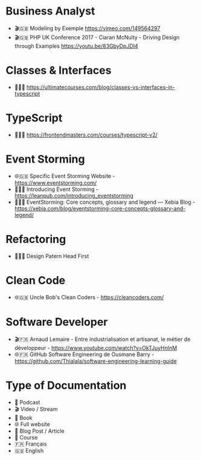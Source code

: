 # Business Analyst
- 🎬🇬🇧 Modeling by Exemple https://vimeo.com/149564297
- 🎬🇬🇧 PHP UK Conference 2017 - Ciaran McNulty - Driving Design through Examples https://youtu.be/83GbyDpJDI4



# Classes & Interfaces
- 📝🇬🇧 https://ultimatecourses.com/blog/classes-vs-interfaces-in-typescript



# TypeScript
- 🏫🇬🇧 https://frontendmasters.com/courses/typescript-v2/



# Event Storming
- 🌐🇬🇧 Specific Event Storming Website - https://www.eventstorming.com/
- 📘🇬🇧 Introducing Event Storming - https://leanpub.com/introducing_eventstorming
- 📝🇬🇧 EventStorming: Core concepts, glossary and legend — Xebia Blog - https://xebia.com/blog/eventstorming-core-concepts-glossary-and-legend/


# Refactoring
- 📘🇬🇧 Design Patern Head First


# Clean Code
- 🌐🇬🇧 Uncle Bob's Clean Coders - https://cleancoders.com/

# Software Developer
- 🎬🇫🇷 Arnaud Lemaire - Entre industrialisation et artisanat, le métier de développeur - https://www.youtube.com/watch?v=OkTJuyHnlnM
- 🌐🇫🇷 GitHub Software Engineering de Ousmane Barry - https://github.com/Thialala/software-engineering-learning-guide 



# Type of Documentation
- 🎤 Podcast
- 🎬 Video / Stream
- 📘 Book
- 🌐 Full website
- 📝 Blog Post / Article
- 🏫 Course
- 🇫🇷 Français
- 🇬🇧 English